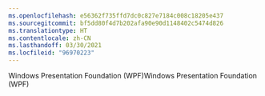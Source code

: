 ```yaml
---
ms.openlocfilehash: e56362f735ffd7dc0c827e7184c008c18205e437
ms.sourcegitcommit: bf5dd80f4d7b202afa90e90d1148402c5474d826
ms.translationtype: HT
ms.contentlocale: zh-CN
ms.lasthandoff: 03/30/2021
ms.locfileid: "96970223"
---
```

<span data-ttu-id="d632e-101">Windows Presentation Foundation (WPF)</span><span class="sxs-lookup"><span data-stu-id="d632e-101">Windows Presentation Foundation (WPF)</span></span>

